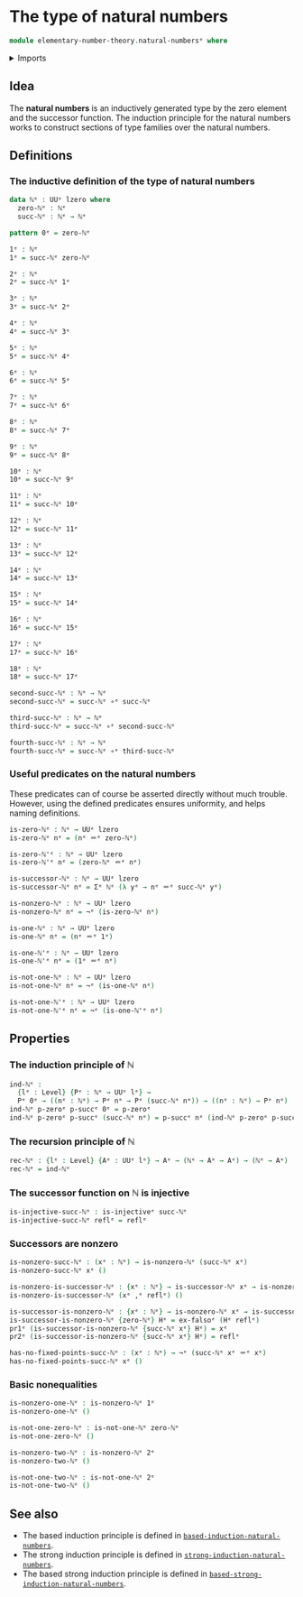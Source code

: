 # The type of natural numbers

```agda
module elementary-number-theory.natural-numbersᵉ where
```

<details><summary>Imports</summary>

```agda
open import foundation.dependent-pair-typesᵉ
open import foundation.universe-levelsᵉ

open import foundation-core.empty-typesᵉ
open import foundation-core.function-typesᵉ
open import foundation-core.identity-typesᵉ
open import foundation-core.injective-mapsᵉ
open import foundation-core.negationᵉ
```

</details>

## Idea

The **natural numbers** is an inductively generated type by the zero element and
the successor function. The induction principle for the natural numbers works to
construct sections of type families over the natural numbers.

## Definitions

### The inductive definition of the type of natural numbers

```agda
data ℕᵉ : UUᵉ lzero where
  zero-ℕᵉ : ℕᵉ
  succ-ℕᵉ : ℕᵉ → ℕᵉ

pattern 0ᵉ = zero-ℕᵉ

1ᵉ : ℕᵉ
1ᵉ = succ-ℕᵉ zero-ℕᵉ

2ᵉ : ℕᵉ
2ᵉ = succ-ℕᵉ 1ᵉ

3ᵉ : ℕᵉ
3ᵉ = succ-ℕᵉ 2ᵉ

4ᵉ : ℕᵉ
4ᵉ = succ-ℕᵉ 3ᵉ

5ᵉ : ℕᵉ
5ᵉ = succ-ℕᵉ 4ᵉ

6ᵉ : ℕᵉ
6ᵉ = succ-ℕᵉ 5ᵉ

7ᵉ : ℕᵉ
7ᵉ = succ-ℕᵉ 6ᵉ

8ᵉ : ℕᵉ
8ᵉ = succ-ℕᵉ 7ᵉ

9ᵉ : ℕᵉ
9ᵉ = succ-ℕᵉ 8ᵉ

10ᵉ : ℕᵉ
10ᵉ = succ-ℕᵉ 9ᵉ

11ᵉ : ℕᵉ
11ᵉ = succ-ℕᵉ 10ᵉ

12ᵉ : ℕᵉ
12ᵉ = succ-ℕᵉ 11ᵉ

13ᵉ : ℕᵉ
13ᵉ = succ-ℕᵉ 12ᵉ

14ᵉ : ℕᵉ
14ᵉ = succ-ℕᵉ 13ᵉ

15ᵉ : ℕᵉ
15ᵉ = succ-ℕᵉ 14ᵉ

16ᵉ : ℕᵉ
16ᵉ = succ-ℕᵉ 15ᵉ

17ᵉ : ℕᵉ
17ᵉ = succ-ℕᵉ 16ᵉ

18ᵉ : ℕᵉ
18ᵉ = succ-ℕᵉ 17ᵉ

second-succ-ℕᵉ : ℕᵉ → ℕᵉ
second-succ-ℕᵉ = succ-ℕᵉ ∘ᵉ succ-ℕᵉ

third-succ-ℕᵉ : ℕᵉ → ℕᵉ
third-succ-ℕᵉ = succ-ℕᵉ ∘ᵉ second-succ-ℕᵉ

fourth-succ-ℕᵉ : ℕᵉ → ℕᵉ
fourth-succ-ℕᵉ = succ-ℕᵉ ∘ᵉ third-succ-ℕᵉ
```

### Useful predicates on the natural numbers

These predicates can of course be asserted directly without much trouble.
However, using the defined predicates ensures uniformity, and helps naming
definitions.

```agda
is-zero-ℕᵉ : ℕᵉ → UUᵉ lzero
is-zero-ℕᵉ nᵉ = (nᵉ ＝ᵉ zero-ℕᵉ)

is-zero-ℕ'ᵉ : ℕᵉ → UUᵉ lzero
is-zero-ℕ'ᵉ nᵉ = (zero-ℕᵉ ＝ᵉ nᵉ)

is-successor-ℕᵉ : ℕᵉ → UUᵉ lzero
is-successor-ℕᵉ nᵉ = Σᵉ ℕᵉ (λ yᵉ → nᵉ ＝ᵉ succ-ℕᵉ yᵉ)

is-nonzero-ℕᵉ : ℕᵉ → UUᵉ lzero
is-nonzero-ℕᵉ nᵉ = ¬ᵉ (is-zero-ℕᵉ nᵉ)

is-one-ℕᵉ : ℕᵉ → UUᵉ lzero
is-one-ℕᵉ nᵉ = (nᵉ ＝ᵉ 1ᵉ)

is-one-ℕ'ᵉ : ℕᵉ → UUᵉ lzero
is-one-ℕ'ᵉ nᵉ = (1ᵉ ＝ᵉ nᵉ)

is-not-one-ℕᵉ : ℕᵉ → UUᵉ lzero
is-not-one-ℕᵉ nᵉ = ¬ᵉ (is-one-ℕᵉ nᵉ)

is-not-one-ℕ'ᵉ : ℕᵉ → UUᵉ lzero
is-not-one-ℕ'ᵉ nᵉ = ¬ᵉ (is-one-ℕ'ᵉ nᵉ)
```

## Properties

### The induction principle of ℕ

```agda
ind-ℕᵉ :
  {lᵉ : Level} {Pᵉ : ℕᵉ → UUᵉ lᵉ} →
  Pᵉ 0ᵉ → ((nᵉ : ℕᵉ) → Pᵉ nᵉ → Pᵉ (succ-ℕᵉ nᵉ)) → ((nᵉ : ℕᵉ) → Pᵉ nᵉ)
ind-ℕᵉ p-zeroᵉ p-succᵉ 0ᵉ = p-zeroᵉ
ind-ℕᵉ p-zeroᵉ p-succᵉ (succ-ℕᵉ nᵉ) = p-succᵉ nᵉ (ind-ℕᵉ p-zeroᵉ p-succᵉ nᵉ)
```

### The recursion principle of ℕ

```agda
rec-ℕᵉ : {lᵉ : Level} {Aᵉ : UUᵉ lᵉ} → Aᵉ → (ℕᵉ → Aᵉ → Aᵉ) → (ℕᵉ → Aᵉ)
rec-ℕᵉ = ind-ℕᵉ
```

### The successor function on ℕ is injective

```agda
is-injective-succ-ℕᵉ : is-injectiveᵉ succ-ℕᵉ
is-injective-succ-ℕᵉ reflᵉ = reflᵉ
```

### Successors are nonzero

```agda
is-nonzero-succ-ℕᵉ : (xᵉ : ℕᵉ) → is-nonzero-ℕᵉ (succ-ℕᵉ xᵉ)
is-nonzero-succ-ℕᵉ xᵉ ()

is-nonzero-is-successor-ℕᵉ : {xᵉ : ℕᵉ} → is-successor-ℕᵉ xᵉ → is-nonzero-ℕᵉ xᵉ
is-nonzero-is-successor-ℕᵉ (xᵉ ,ᵉ reflᵉ) ()

is-successor-is-nonzero-ℕᵉ : {xᵉ : ℕᵉ} → is-nonzero-ℕᵉ xᵉ → is-successor-ℕᵉ xᵉ
is-successor-is-nonzero-ℕᵉ {zero-ℕᵉ} Hᵉ = ex-falsoᵉ (Hᵉ reflᵉ)
pr1ᵉ (is-successor-is-nonzero-ℕᵉ {succ-ℕᵉ xᵉ} Hᵉ) = xᵉ
pr2ᵉ (is-successor-is-nonzero-ℕᵉ {succ-ℕᵉ xᵉ} Hᵉ) = reflᵉ

has-no-fixed-points-succ-ℕᵉ : (xᵉ : ℕᵉ) → ¬ᵉ (succ-ℕᵉ xᵉ ＝ᵉ xᵉ)
has-no-fixed-points-succ-ℕᵉ xᵉ ()
```

### Basic nonequalities

```agda
is-nonzero-one-ℕᵉ : is-nonzero-ℕᵉ 1ᵉ
is-nonzero-one-ℕᵉ ()

is-not-one-zero-ℕᵉ : is-not-one-ℕᵉ zero-ℕᵉ
is-not-one-zero-ℕᵉ ()

is-nonzero-two-ℕᵉ : is-nonzero-ℕᵉ 2ᵉ
is-nonzero-two-ℕᵉ ()

is-not-one-two-ℕᵉ : is-not-one-ℕᵉ 2ᵉ
is-not-one-two-ℕᵉ ()
```

## See also

- The based induction principle is defined in
  [`based-induction-natural-numbers`](elementary-number-theory.based-induction-natural-numbers.md).
- The strong induction principle is defined in
  [`strong-induction-natural-numbers`](elementary-number-theory.strong-induction-natural-numbers.md).
- The based strong induction principle is defined in
  [`based-strong-induction-natural-numbers`](elementary-number-theory.based-strong-induction-natural-numbers.md).
